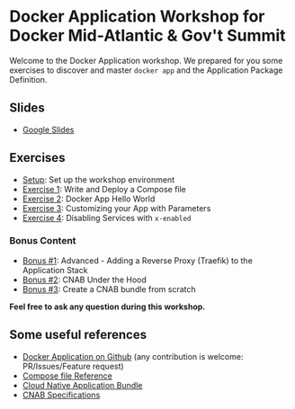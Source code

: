 # Docker Application Workshop for Docker Mid-Atlantic & Gov't Summit

Welcome to the Docker Application workshop. We prepared for you some exercises to discover and master `docker app` and the Application Package Definition.

## Slides

- [Google Slides](https://docs.google.com/presentation/d/1xEhLhPBbHTOtaRd2FcMwkdCzpqe1WWzjsB87C5k9DK0/edit?usp=sharing)

## Exercises

* [Setup](setup/README.md): Set up the workshop environment
* [Exercise 1](exercise1/README.md): Write and Deploy a Compose file
* [Exercise 2](exercise2/README.md): Docker App Hello World
* [Exercise 3](exercise3/README.md): Customizing your App with Parameters
* [Exercise 4](exercise4/README.md): Disabling Services with `x-enabled`

### Bonus Content

* [Bonus #1](bonus1/README.md): Advanced - Adding a Reverse Proxy (Traefik) to the Application Stack
* [Bonus #2](bonus2/README.md): CNAB Under the Hood
* [Bonus #3](bonus3/README.md): Create a CNAB bundle from scratch

**Feel free to ask any question during this workshop.**

## Some useful references
* [Docker Application on Github](https://github.com/docker/app) (any contribution is welcome: PR/Issues/Feature request)
* [Compose file Reference](https://docs.docker.com/compose/compose-file/)
* [Cloud Native Application Bundle](https://cnab.io/)
* [CNAB Specifications](https://github.com/deislabs/cnab-spec)